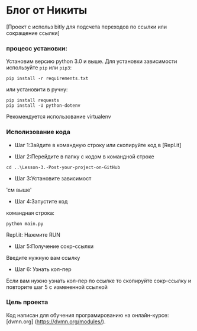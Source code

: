 # Блог от Никиты

[Проект с использ bitly для  подсчета переходов по ссылки или сокращение ссылки]

### процесс установки:

Установим версию python 3.0 и выше.
Для установки зависимости используйте `pip` или `pip3`:
```
pip install -r requirements.txt
```
или установити в ручну:
```
pip install requests
pip install -U python-dotenv
```
Рекомендуется использование virtualenv
 
### Исполизование кода

* Шаг 1:Зайдите в командную строку или скопируйте код в [Repl.it]

* Шаг 2:Перейдите в папку с кодом в командной строке

```
cd ..\Lesson-3.-Post-your-project-on-GitHub
```

* Шаг 3:Установите зависимост 

'см выше'

* Шаг 4:Запустите код

командная строка:
```
python main.py
```
Repl.it:
Нажмите RUN

* Шаг 5:Получение сокр-ссылки

Введите нужную вам ссылку

* Шаг 6: Узнать кол-пер

Если вам нужно узнать кол-пер по ссылке то скопируйте сокр-ссылку и повторите шаг 5 с измененной ссылкой


### Цель проекта

Код написан для обучения програмированию на онлайн-курсе:[dvmn.org] (https://dvmn.org/modules/).
